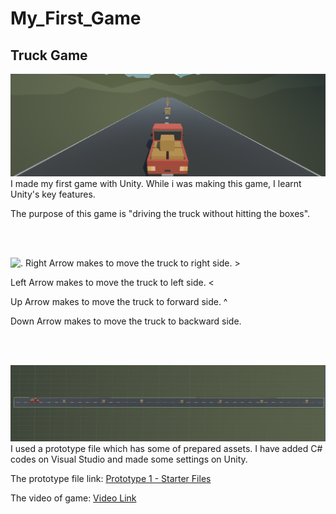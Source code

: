 # My_First_Game

## Truck Game


![.](img/MainCamera.png)
I made my first game with Unity. While i was making this game, I learnt Unity's key features.

The purpose of this game is "driving the truck without hitting the boxes".

<br><br>

![.](https://w7.pngwing.com/pngs/369/790/png-transparent-a-set-of-arrow-keys-direction-cartoon-up.png)
Right Arrow makes to move the truck to right side.     >

Left Arrow makes to move the truck to left side.       <   

Up Arrow makes to move the truck to forward side.      ^

Down Arrow makes to move the truck to backward side.    

<br><br>

![.](img/upperView.png)
I used a prototype file which has some of prepared assets. I have added C# codes on Visual Studio and made some settings on Unity.

The prototype file link: [Prototype 1 - Starter Files](https://drive.google.com/file/d/1k2DW6zWgWBsI0-d7XBciFtMHIBk31VpF/view?usp=sharing)

The video of game: [Video Link](https://drive.google.com/file/d/1vm9CYUTJFeq8myesqbJ1E_gStoaWIgjz/view?usp=sharing)

